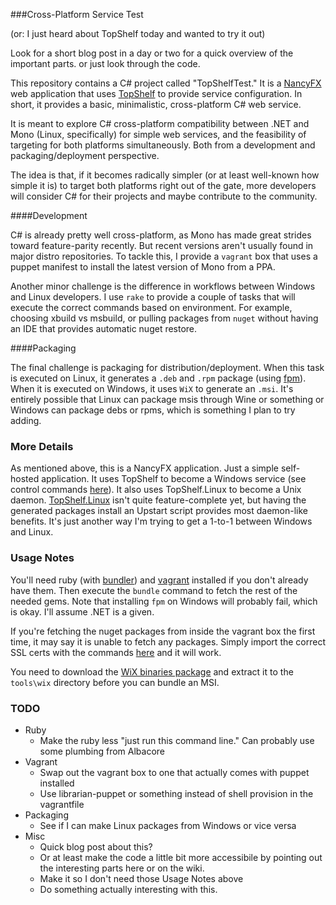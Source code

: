 ###Cross-Platform Service Test

(or: I just heard about TopShelf today and wanted to try it out)

Look for a short blog post in a day or two for a quick overview of the important parts. or just look through the code. 

This repository contains a C# project called "TopShelfTest." It is a [NancyFX](http://nancyfx.org/) web application that uses [TopShelf](http://topshelf-project.com/) to provide service configuration. In short, it provides a basic, minimalistic, cross-platform C# web service.

It is meant to explore C# cross-platform compatibility between .NET and Mono (Linux, specifically) for simple web services, and the feasibility of targeting for both platforms simultaneously. Both from a development and packaging/deployment perspective.

The idea is that, if it becomes radically simpler (or at least well-known how simple it is) to target both platforms right out of the gate, more developers will consider C# for their projects and maybe contribute to the community.

####Development

C# is already pretty well cross-platform, as Mono has made great strides toward feature-parity recently. But recent versions aren't usually found in major distro repositories. To tackle this, I provide a `vagrant` box that uses a puppet manifest to install the latest version of Mono from a PPA.

Another minor challenge is the difference in workflows between Windows and Linux developers. I use `rake` to provide a couple of tasks that will execute the correct commands based on environment. For example, choosing xbuild vs msbuild, or pulling packages from `nuget` without having an IDE that provides automatic nuget restore.

####Packaging

The final challenge is packaging for distribution/deployment. When this task is executed on Linux, it generates a `.deb` and `.rpm` package (using [fpm](https://github.com/jordansissel/fpm)). When it is executed on Windows, it uses `WiX` to generate an `.msi`.  It's entirely possible that Linux can package msis through Wine or something or Windows can package debs or rpms, which is something I plan to try adding.

### More Details

As mentioned above, this is a NancyFX application. Just a simple self-hosted application. It uses TopShelf to become a Windows service (see control commands [here](http://docs.topshelf-project.com/en/latest/overview/commandline.html)). It also uses TopShelf.Linux to become a Unix daemon. [TopShelf.Linux](https://github.com/pruiz/Topshelf.Linux) isn't quite feature-complete yet, but having the generated packages install an Upstart script provides most daemon-like benefits. It's just another way I'm trying to get a 1-to-1 between Windows and Linux.

### Usage Notes

You'll need ruby (with [bundler](http://bundler.io/)) and [vagrant](http://www.vagrantup.com/) installed if you don't already have them. Then execute the `bundle` command to fetch the rest of the needed gems. Note that installing `fpm` on Windows will probably fail, which is okay. I'll assume .NET is a given.

If you're fetching the nuget packages from inside the vagrant box the first time, it may say it is unable to fetch any packages. Simply import the correct SSL certs with the commands [here](http://stackoverflow.com/a/16589218) and it will work.

You need to download the [WiX binaries package](http://wix.codeplex.com/releases/view/115492) and extract it to the `tools\wix` directory before you can bundle an MSI.

### TODO

* Ruby
    * Make the ruby less "just run this command line." Can probably use some plumbing from Albacore
* Vagrant
	* Swap out the vagrant box to one that actually comes with puppet installed
	* Use librarian-puppet or something instead of shell provision in the vagrantfile
* Packaging
	* See if I can make Linux packages from Windows or vice versa
* Misc
	* Quick blog post about this? 
	* Or at least make the code a little bit more accessibile by pointing out the interesting parts here or on the wiki.
	* Make it so I don't need those Usage Notes above
	* Do something actually interesting with this.